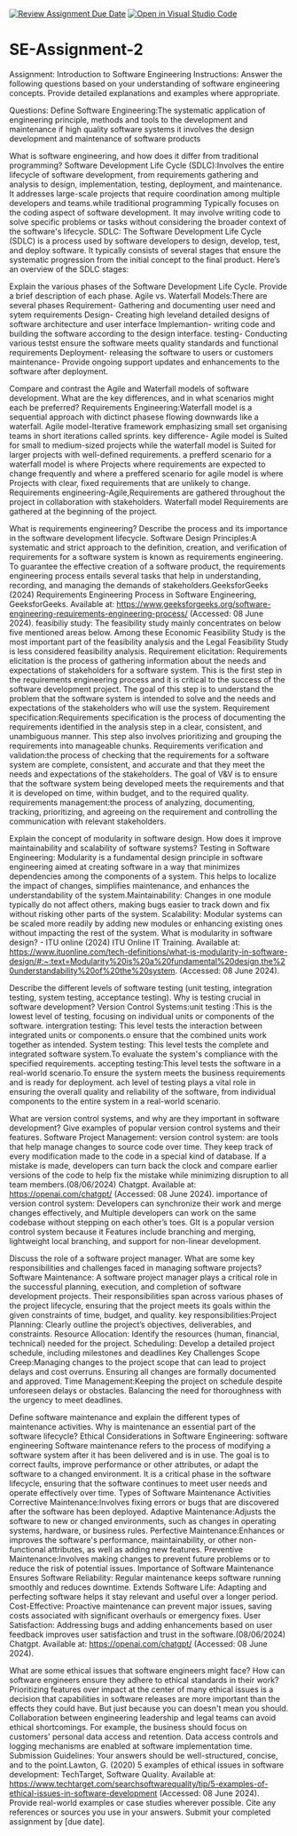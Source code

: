 [![Review Assignment Due Date](https://classroom.github.com/assets/deadline-readme-button-24ddc0f5d75046c5622901739e7c5dd533143b0c8e959d652212380cedb1ea36.svg)](https://classroom.github.com/a/-ucQIGTc)
[![Open in Visual Studio Code](https://classroom.github.com/assets/open-in-vscode-718a45dd9cf7e7f842a935f5ebbe5719a5e09af4491e668f4dbf3b35d5cca122.svg)](https://classroom.github.com/online_ide?assignment_repo_id=15234611&assignment_repo_type=AssignmentRepo)
# SE-Assignment-2
Assignment: Introduction to Software Engineering
Instructions:
Answer the following questions based on your understanding of software engineering concepts. Provide detailed explanations and examples where appropriate.

Questions:
Define Software Engineering:The systematic application of engineering principle, methods and tools to the development and maintenance if high quality software systems it involves the design development and maintenance of software products

What is software engineering, and how does it differ from traditional programming?
Software Development Life Cycle (SDLC):Involves the entire lifecycle of software development, from requirements gathering and analysis to design, implementation, testing, deployment, and maintenance. It addresses large-scale projects that require coordination among multiple developers and teams.while traditional programming Typically focuses on the coding aspect of software development. It may involve writing code to solve specific problems or tasks without considering the broader context of the software's lifecycle.
SDLC: The Software Development Life Cycle (SDLC) is a process used by software developers to design, develop, test, and deploy software. It typically consists of several stages that ensure the systematic progression from the initial concept to the final product. Here’s an overview of the SDLC stages:

Explain the various phases of the Software Development Life Cycle. Provide a brief description of each phase.
Agile vs. Waterfall Models:There are several phases 
Requirement- Gathering and documenting user need and sytem requirements
Design- Creating high leveland detailed designs of software architecture and user interface
Implemantion- writing code and building the software according to the design interface.
testing- Conducting various testst ensure the software meets quality standards and functional requirements
Deployment- releasing the software to users or customers
maintenance- Provide ongoing support updates and enhancements to the software after deployment.

Compare and contrast the Agile and Waterfall models of software development. What are the key differences, and in what scenarios might each be preferred?
Requirements Engineering:Waterfall model is a sequential approach with dictinct phasese flowing downwards like a waterfall.
Agile model-Iterative framework emphasizing small set organising teams in short iterations called sprints.
key difference- Agile model is Suited for small to medium-sized projects while the waterfall model is Suited for larger projects with well-defined requirements.
a prefferd scenario for a waterfall model is where Projects where requirements are expected to change frequently and where a preffered scenario for agile model is where Projects with clear, fixed requirements that are unlikely to change.
Requirements engineering-Agile,Requirements are gathered throughout the project in collaboration with stakeholders. Waterfall model Requirements are gathered at the beginning of the project.

What is requirements engineering? Describe the process and its importance in the software development lifecycle.
Software Design Principles:A systematic and strict approach to the definition, creation, and verification of requirements for a software system is known as requirements engineering. To guarantee the effective creation of a software product, the requirements engineering process entails several tasks that help in understanding, recording, and managing the demands of stakeholders.GeeksforGeeks (2024) Requirements Engineering Process in Software Engineering, GeeksforGeeks. Available at: https://www.geeksforgeeks.org/software-engineering-requirements-engineering-process/ (Accessed: 08 June 2024). 
feasibiliy study: The feasibility study mainly concentrates on below five mentioned areas below. Among these Economic Feasibility Study is the most important part of the feasibility analysis and the Legal Feasibility Study is less considered feasibility analysis. 
Requirement elicitation: Requirements elicitation is the process of gathering information about the needs and expectations of stakeholders for a software system. This is the first step in the requirements engineering process and it is critical to the success of the software development project. The goal of this step is to understand the problem that the software system is intended to solve and the needs and expectations of the stakeholders who will use the system.
Requirement specification:Requirements specification is the process of documenting the requirements identified in the analysis step in a clear, consistent, and unambiguous manner. This step also involves prioritizing and grouping the requirements into manageable chunks.
Requirements verification and validation:the process of checking that the requirements for a software system are complete, consistent, and accurate and that they meet the needs and expectations of the stakeholders. The goal of V&V is to ensure that the software system being developed meets the requirements and that it is developed on time, within budget, and to the required quality.
requirements management:the process of analyzing, documenting, tracking, prioritizing, and agreeing on the requirement and controlling the communication with relevant stakeholders.

Explain the concept of modularity in software design. How does it improve maintainability and scalability of software systems?
Testing in Software Engineering: Modularity is a fundamental design principle in software engineering aimed at creating software in a way that minimizes dependencies among the components of a system. This helps to localize the impact of changes, simplifies maintenance, and enhances the understandability of the system.Maintainability: Changes in one module typically do not affect others, making bugs easier to track down and fix without risking other parts of the system. Scalability: Modular systems can be scaled more readily by adding new modules or enhancing existing ones without impacting the rest of the system. What is modularity in software design? - ITU online (2024) ITU Online IT Training. Available at: https://www.ituonline.com/tech-definitions/what-is-modularity-in-software-design/#:~:text=Modularity%20is%20a%20fundamental%20design,the%20understandability%20of%20the%20system. (Accessed: 08 June 2024). 

Describe the different levels of software testing (unit testing, integration testing, system testing, acceptance testing). Why is testing crucial in software development?
Version Control Systems:unit testing :This is the lowest level of testing, focusing on individual units or components of the software.
intergration testing: This level tests the interaction between integrated units or components.o ensure that the combined units work together as intended.
System testing: This level tests the complete and integrated software system.To evaluate the system's compliance with the specified requirements.
accepting testing:This level tests the software in a real-world scenario.To ensure the system meets the business requirements and is ready for deployment.
ach level of testing plays a vital role in ensuring the overall quality and reliability of the software, from individual components to the entire system in a real-world scenario.

What are version control systems, and why are they important in software development? Give examples of popular version control systems and their features.
Software Project Management: version control system:  are tools that help manage changes to source code over time. They keep track of every modification made to the code in a special kind of database. If a mistake is made, developers can turn back the clock and compare earlier versions of the code to help fix the mistake while minimizing disruption to all team members.(08/06/2024) Chatgpt. Available at: https://openai.com/chatgpt/ (Accessed: 08 June 2024).
importance of version control system: Developers can synchronize their work and merge changes effectively, and Multiple developers can work on the same codebase without stepping on each other’s toes.
GIt is a popular version control system because it Features include branching and merging, lightweight local branching, and support for non-linear development. 

Discuss the role of a software project manager. What are some key responsibilities and challenges faced in managing software projects?
Software Maintenance: A software project manager plays a critical role in the successful planning, execution, and completion of software development projects. Their responsibilities span across various phases of the project lifecycle, ensuring that the project meets its goals within the given constraints of time, budget, and quality.
key responsibilities:Project Planning: Clearly outline the project’s objectives, deliverables, and constraints.
Resource Allocation: Identify the resources (human, financial, technical) needed for the project.
Scheduling: Develop a detailed project schedule, including milestones and deadlines
Key Challenges
Scope Creep:Managing changes to the project scope that can lead to project delays and cost overruns.
Ensuring all changes are formally documented and approved.
Time Management:Keeping the project on schedule despite unforeseen delays or obstacles.
Balancing the need for thoroughness with the urgency to meet deadlines.

Define software maintenance and explain the different types of maintenance activities. Why is maintenance an essential part of the software lifecycle?
Ethical Considerations in Software Engineering: software engineering Software maintenance refers to the process of modifying a software system after it has been delivered and is in use. The goal is to correct faults, improve performance or other attributes, or adapt the software to a changed environment. It is a critical phase in the software lifecycle, ensuring that the software continues to meet user needs and operate effectively over time.
Types of Software Maintenance Activities
Corrective Maintenance:Involves fixing errors or bugs that are discovered after the software has been deployed.
Adaptive Maintenance:Adjusts the software to new or changed environments, such as changes in operating systems, hardware, or business rules.
Perfective Maintenance:Enhances or improves the software's performance, maintainability, or other non-functional attributes, as well as adding new features.
Preventive Maintenance:Involves making changes to prevent future problems or to reduce the risk of potential issues.
Importance of Software Maintenance
Ensures Software Reliability: Regular maintenance keeps software running smoothly and reduces downtime.
Extends Software Life: Adapting and perfecting software helps it stay relevant and useful over a longer period.
Cost-Effective: Proactive maintenance can prevent major issues, saving costs associated with significant overhauls or emergency fixes.
User Satisfaction: Addressing bugs and adding enhancements based on user feedback improves user satisfaction and trust in the software.(08/06/2024) Chatgpt. Available at: https://openai.com/chatgpt/ (Accessed: 08 June 2024). 

What are some ethical issues that software engineers might face? How can software engineers ensure they adhere to ethical standards in their work?
Prioritizing features over impact at the center of many ethical issues is a decision that capabilities in software releases are more important than the effects they could have. But just because you can doesn't mean you should.
Collaboration between engineering leadership and legal teams can avoid ethical shortcomings. For example, the business should focus on customers' personal data access and retention. Data access controls and logging mechanisms are enabled at software implementation time.
Submission Guidelines:
Your answers should be well-structured, concise, and to the point.Lawton, G. (2020) 5 examples of ethical issues in software development: TechTarget, Software Quality. Available at: https://www.techtarget.com/searchsoftwarequality/tip/5-examples-of-ethical-issues-in-software-development (Accessed: 08 June 2024). 
Provide real-world examples or case studies wherever possible.
Cite any references or sources you use in your answers.
Submit your completed assignment by [due date].
